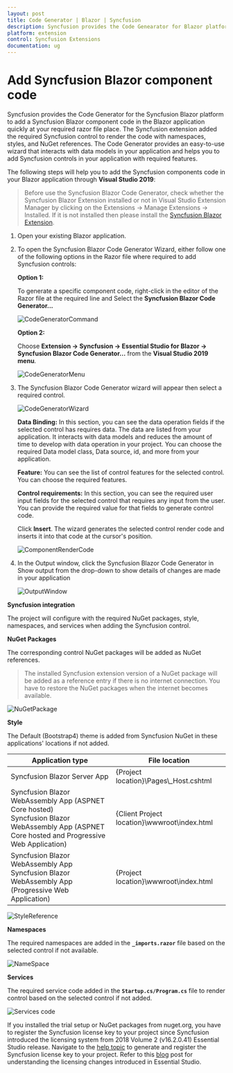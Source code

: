 ```yaml
---
layout: post
title: Code Generator | Blazor | Syncfusion
description: Syncfusion provides the Code Genearator for Blazor platform to add a Syncfusion Blazor component code in the Blazor application
platform: extension
control: Syncfusion Extensions
documentation: ug
---
```


# Add Syncfusion Blazor component code

Syncfusion provides the Code Generator for the Syncfusion Blazor platform to add a Syncfusion Blazor component code in the Blazor application quickly at your required razor file place. The Syncfusion extension added the required Syncfusion control to render the code with namespaces, styles, and NuGet references. The Code Generator provides an easy-to-use wizard that interacts with data models in your application and helps you to add Syncfusion controls in your application with required features.

The following steps will help you to add the Syncfusion components code in your Blazor application through **Visual Studio 2019**:

> Before use the Syncfusion Blazor Code Generator, check whether the Syncfusion Blazor Extension installed or not in Visual Studio Extension Manager by clicking on the Extensions -> Manage Extensions -> Installed. If it is not installed then please install the [Syncfusion Blazor Extension](https://blazor.syncfusion.com/documentation/visual-studio-integration/visual-studio-extensions/download-and-installation/).

1. Open your existing Blazor application.

2. To open the Syncfusion Blazor Code Generator Wizard, either follow one of the following options in the Razor file where required to add Syncfusion controls: 

   **Option 1:**

   To generate a specific component code, right-click in the editor of the Razor file at the required line and Select the **Syncfusion Blazor Code Generator...**
   
   ![CodeGeneratorCommand](code-generator-images/CodeGeneratorCommand.png)

   **Option 2:**

   Choose **Extension -> Syncfusion -> Essential Studio for Blazor -> Syncfusion Blazor Code Generator...** from the **Visual Studio 2019 menu**.

   ![CodeGeneratorMenu](code-generator-images/CodeGeneratorMenu.png)

3. The Syncfusion Blazor Code Generator wizard will appear then select a required control.

    ![CodeGeneratorWizard](code-generator-images/CodeGeneratorWizard.png)

    **Data Binding:** In this section, you can see the data operation fields if the selected control has requires data. The data are listed from your application. It interacts with data models and reduces the amount of time to develop with data operation in your project. You can choose the required Data model class, Data source, id, and more from your application.

    **Feature:** You can see the list of control features for the selected control. You can choose the required features.
    
    **Control requirements:** In this section, you can see the required user input fields for the selected control that requires any input from the user. You can provide the required value for that fields to generate control code. 
    
    Click **Insert**. The wizard generates the selected control render code and inserts it into that code at the cursor's position.

    ![ComponentRenderCode](code-generator-images/ComponentRenderCode.png)

4. In the Output window, click the Syncfusion Blazor Code Generator in Show output from the drop-down to show details of changes are made in your application

   ![OutputWindow](code-generator-images/OutputWindow.png)

**Syncfusion integration**

The project will configure with the required NuGet packages, style, namespaces, and services when adding the Syncfusion control.

**NuGet Packages**

The corresponding control NuGet packages will be added as NuGet references.

> The installed Syncfusion extension version of a NuGet package will be added as a reference entry if there is no internet connection. You have to restore the NuGet packages when the internet becomes available.

![NuGetPackage](code-generator-images/NuGetPackage.png)

**Style**

The Default (Bootstrap4) theme is added from Syncfusion NuGet in these applications' locations if not added.

| Application type  | File location  |
|---|---|
| Syncfusion Blazor Server App | {Project location}\Pages\\_Host.cshtml |
| Syncfusion Blazor WebAssembly App (ASPNET Core hosted) <br/> Syncfusion Blazor WebAssembly App (ASPNET Core hosted and Progressive Web Application) | {Client Project location}\wwwroot\index.html  |
| Syncfusion Blazor WebAssembly App <br/> Syncfusion Blazor WebAssembly App (Progressive Web Application) | {Project location}\wwwroot\index.html|

![StyleReference](code-generator-images/CDNLink.png)

**Namespaces**

The required namespaces are added in the **`_imports.razor`** file based on the selected control if not available.

![NameSpace](code-generator-images/NameSpace.png)

**Services**

The required service code added in the **`Startup.cs/Program.cs`** file to render control based on the selected control if not added.

![Services code](code-generator-images/ServicesCode.png)

If you installed the trial setup or NuGet packages from nuget.org, you have to register the Syncfusion license key to your project since Syncfusion introduced the licensing system from 2018 Volume 2 (v16.2.0.41) Essential Studio release. Navigate to the [help topic](https://help.syncfusion.com/common/essential-studio/licensing/license-key#how-to-generate-syncfusion-license-key) to generate and register the Syncfusion license key to your project. Refer to this [blog](https://blog.syncfusion.com/post/Whats-New-in-2018-Volume-2-Licensing-Changes-in-the-1620x-Version-of-Essential-Studio.aspx?_ga=2.11237684.1233358434.1587355730-230058891.1567654773) post for understanding the licensing changes introduced in Essential Studio.